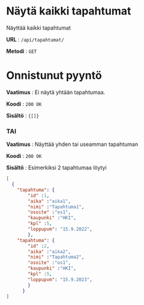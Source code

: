 # Näytä kaikki tapahtumat

Näyttää kaikki tapahtumat

**URL** : `/api/tapahtumat/`

**Metodi** : `GET`

# Onnistunut pyyntö

**Vaatimus** : Ei näytä yhtään tapahtumaa.

**Koodi** : `200 OK`

**Sisältö** : `{[]}`

### TAI

**Vaatimus** : Näyttää yhden tai useamman tapahtuman

**Koodi** : `200 OK`

**Sisältö** : Esimerkiksi 2 tapahtumaa löytyi

```json
[
  {
    "tapahtuma": {
        "id" :1,
        "aika" :"aika1",
        "nimi" :"Tapahtuma1",
        "osoite" :"os1",
        "kaupunki" :"HKI",
        "kpl" :5,
        "loppupvm": "15.9.2022",
        },
    "tapahtuma": {
        "id" :2,
        "aika" :"aika2",
        "nimi" :"Tapahtuma2",
        "osoite" :"os1",
        "kaupunki" :"HKI",
        "kpl" :5,
        "loppupvm": "15.9.2023",
        }
      }
]
```
